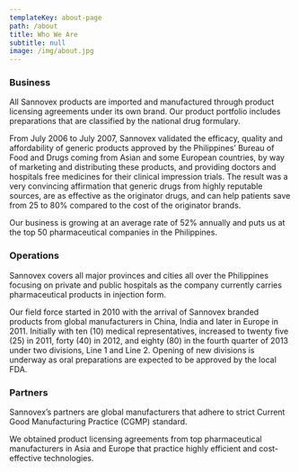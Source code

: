 ```yaml
---
templateKey: about-page
path: /about
title: Who We Are
subtitle: null
image: /img/about.jpg
---
```



### Business
All Sannovex products are imported and manufactured through product licensing agreements under its own brand. Our product portfolio includes preparations that are classified by the national drug formulary.

From July 2006 to July 2007, Sannovex validated the efficacy, quality and affordability of generic products approved by the Philippines’ Bureau of Food and Drugs coming from Asian and some European countries, by way of marketing and distributing these products, and providing doctors and hospitals free medicines for their clinical impression trials. The result was a very convincing affirmation that generic drugs from highly reputable sources, are as effective as the originator drugs, and can help patients save from 25 to 80% compared to the cost of the originator brands.

Our business is growing at an average rate of 52% annually and puts us at the top 50 pharmaceutical companies in the Philippines.

### Operations
Sannovex covers all major provinces and cities all over the Philippines focusing on private and public hospitals as the company currently carries pharmaceutical products in injection form. 

Our field force started in 2010 with the arrival of Sannovex branded products from global manufacturers in China, India and later in Europe in 2011. Initially with ten (10) medical representatives, increased to twenty five (25) in 2011, forty (40) in 2012, and eighty (80) in the fourth quarter of 2013 under two divisions, Line 1 and Line 2. Opening of new divisions is underway as oral preparations are expected to be approved by the local FDA.    

### Partners
Sannovex’s partners are global manufacturers that adhere to strict Current Good Manufacturing Practice (CGMP) standard.

We obtained product licensing agreements from top pharmaceutical manufacturers in Asia and Europe that practice highly efficient and cost-effective technologies.


